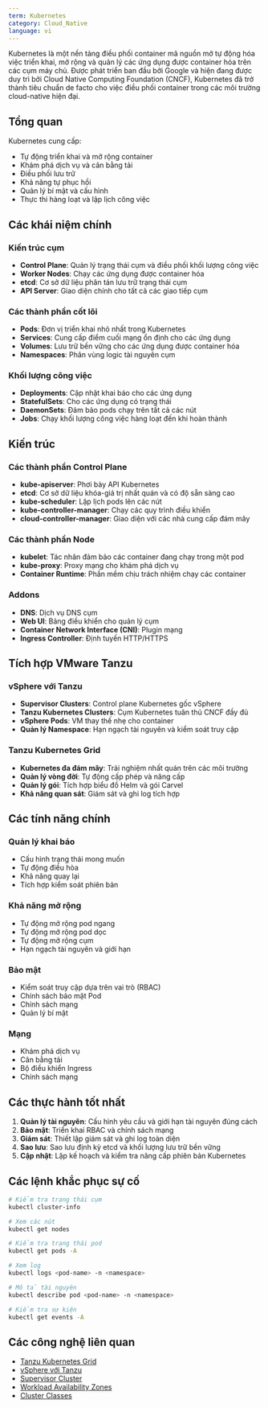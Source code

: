 ```yaml
---
term: Kubernetes
category: Cloud_Native
language: vi
---
```


Kubernetes là một nền tảng điều phối container mã nguồn mở tự động hóa việc triển khai, mở rộng và quản lý các ứng dụng được container hóa trên các cụm máy chủ. Được phát triển ban đầu bởi Google và hiện đang được duy trì bởi Cloud Native Computing Foundation (CNCF), Kubernetes đã trở thành tiêu chuẩn de facto cho việc điều phối container trong các môi trường cloud-native hiện đại.

## Tổng quan

Kubernetes cung cấp:
- Tự động triển khai và mở rộng container
- Khám phá dịch vụ và cân bằng tải
- Điều phối lưu trữ
- Khả năng tự phục hồi
- Quản lý bí mật và cấu hình
- Thực thi hàng loạt và lập lịch công việc

## Các khái niệm chính

### Kiến trúc cụm
- **Control Plane**: Quản lý trạng thái cụm và điều phối khối lượng công việc
- **Worker Nodes**: Chạy các ứng dụng được container hóa
- **etcd**: Cơ sở dữ liệu phân tán lưu trữ trạng thái cụm
- **API Server**: Giao diện chính cho tất cả các giao tiếp cụm

### Các thành phần cốt lõi
- **Pods**: Đơn vị triển khai nhỏ nhất trong Kubernetes
- **Services**: Cung cấp điểm cuối mạng ổn định cho các ứng dụng
- **Volumes**: Lưu trữ bền vững cho các ứng dụng được container hóa
- **Namespaces**: Phân vùng logic tài nguyên cụm

### Khối lượng công việc
- **Deployments**: Cập nhật khai báo cho các ứng dụng
- **StatefulSets**: Cho các ứng dụng có trạng thái
- **DaemonSets**: Đảm bảo pods chạy trên tất cả các nút
- **Jobs**: Chạy khối lượng công việc hàng loạt đến khi hoàn thành

## Kiến trúc

### Các thành phần Control Plane
- **kube-apiserver**: Phơi bày API Kubernetes
- **etcd**: Cơ sở dữ liệu khóa-giá trị nhất quán và có độ sẵn sàng cao
- **kube-scheduler**: Lập lịch pods lên các nút
- **kube-controller-manager**: Chạy các quy trình điều khiển
- **cloud-controller-manager**: Giao diện với các nhà cung cấp đám mây

### Các thành phần Node
- **kubelet**: Tác nhân đảm bảo các container đang chạy trong một pod
- **kube-proxy**: Proxy mạng cho khám phá dịch vụ
- **Container Runtime**: Phần mềm chịu trách nhiệm chạy các container

### Addons
- **DNS**: Dịch vụ DNS cụm
- **Web UI**: Bảng điều khiển cho quản lý cụm
- **Container Network Interface (CNI)**: Plugin mạng
- **Ingress Controller**: Định tuyến HTTP/HTTPS

## Tích hợp VMware Tanzu

### vSphere với Tanzu
- **Supervisor Clusters**: Control plane Kubernetes gốc vSphere
- **Tanzu Kubernetes Clusters**: Cụm Kubernetes tuân thủ CNCF đầy đủ
- **vSphere Pods**: VM thay thế nhẹ cho container
- **Quản lý Namespace**: Hạn ngạch tài nguyên và kiểm soát truy cập

### Tanzu Kubernetes Grid
- **Kubernetes đa đám mây**: Trải nghiệm nhất quán trên các môi trường
- **Quản lý vòng đời**: Tự động cấp phép và nâng cấp
- **Quản lý gói**: Tích hợp biểu đồ Helm và gói Carvel
- **Khả năng quan sát**: Giám sát và ghi log tích hợp

## Các tính năng chính

### Quản lý khai báo
- Cấu hình trạng thái mong muốn
- Tự động điều hòa
- Khả năng quay lại
- Tích hợp kiểm soát phiên bản

### Khả năng mở rộng
- Tự động mở rộng pod ngang
- Tự động mở rộng pod dọc
- Tự động mở rộng cụm
- Hạn ngạch tài nguyên và giới hạn

### Bảo mật
- Kiểm soát truy cập dựa trên vai trò (RBAC)
- Chính sách bảo mật Pod
- Chính sách mạng
- Quản lý bí mật

### Mạng
- Khám phá dịch vụ
- Cân bằng tải
- Bộ điều khiển Ingress
- Chính sách mạng

## Các thực hành tốt nhất

1. **Quản lý tài nguyên**: Cấu hình yêu cầu và giới hạn tài nguyên đúng cách
2. **Bảo mật**: Triển khai RBAC và chính sách mạng
3. **Giám sát**: Thiết lập giám sát và ghi log toàn diện
4. **Sao lưu**: Sao lưu định kỳ etcd và khối lượng lưu trữ bền vững
5. **Cập nhật**: Lập kế hoạch và kiểm tra nâng cấp phiên bản Kubernetes

## Các lệnh khắc phục sự cố

```bash
# Kiểm tra trạng thái cụm
kubectl cluster-info

# Xem các nút
kubectl get nodes

# Kiểm tra trạng thái pod
kubectl get pods -A

# Xem log
kubectl logs <pod-name> -n <namespace>

# Mô tả tài nguyên
kubectl describe pod <pod-name> -n <namespace>

# Kiểm tra sự kiện
kubectl get events -A
```

## Các công nghệ liên quan

- [Tanzu Kubernetes Grid](/glossary/term/tanzu.md)
- [vSphere với Tanzu](/glossary/term/vsphere-with-tanzu.md)
- [Supervisor Cluster](/glossary/term/supervisor-cluster.md)
- [Workload Availability Zones](/glossary/term/workload-availability-zones.md)
- [Cluster Classes](/glossary/term/cluster-classes.md)